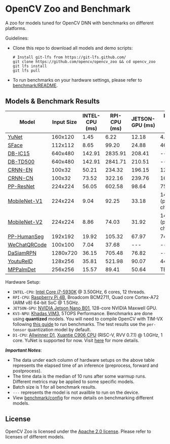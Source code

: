 # OpenCV Zoo and Benchmark

A zoo for models tuned for OpenCV DNN with benchmarks on different platforms.

Guidelines:
- Clone this repo to download all models and demo scripts:
    ```shell
    # Install git-lfs from https://git-lfs.github.com/
    git clone https://github.com/opencv/opencv_zoo && cd opencv_zoo
    git lfs install
    git lfs pull
    ```
- To run benchmarks on your hardware settings, please refer to [benchmark/README](./benchmark/README.md).

## Models & Benchmark Results

| Model | Input Size | INTEL-CPU (ms) | RPI-CPU (ms) | JETSON-GPU (ms) | KV3-NPU (ms) | D1-CPU (ms) |
|-------|------------|----------------|--------------|-----------------|--------------|-------------|
| [YuNet](./models/face_detection_yunet)                | 160x120  | 1.45   | 6.22    | 12.18  | 4.04   | 86.69 |
| [SFace](./models/face_recognition_sface)              | 112x112  | 8.65   | 99.20   | 24.88  | 46.25  | ---   |
| [DB-IC15](./models/text_detection_db)                 | 640x480  | 142.91 | 2835.91 | 208.41 | ---    | ---   |
| [DB-TD500](./models/text_detection_db)                | 640x480  | 142.91 | 2841.71 | 210.51 | ---    | ---   |
| [CRNN-EN](./models/text_recognition_crnn)             | 100x32   | 50.21  | 234.32  | 196.15 | 125.30 | ---   |
| [CRNN-CN](./models/text_recognition_crnn)             | 100x32   | 73.52  | 322.16  | 239.76 | 166.79 | ---   |
| [PP-ResNet](./models/image_classification_ppresnet)   | 224x224  | 56.05  | 602.58  | 98.64  | 75.45  | ---   |
| [MobileNet-V1](./models/image_classification_mobilenet)| 224x224 | 9.04   | 92.25   | 33.18  | 145.66 (per-channel) | ---   |
| [MobileNet-V2](./models/image_classification_mobilenet)| 224x224 | 8.86   | 74.03   | 31.92  | 146.31 (per-channel) | ---   |
| [PP-HumanSeg](./models/human_segmentation_pphumanseg) | 192x192  | 19.92  | 105.32  | 67.97  | 74.77  | ---   |
| [WeChatQRCode](./models/qrcode_wechatqrcode)          | 100x100  | 7.04   | 37.68   | ---    | ---    | ---   |
| [DaSiamRPN](./models/object_tracking_dasiamrpn)       | 1280x720 | 36.15  | 705.48  | 76.82  | ---    | ---   |
| [YoutuReID](./models/person_reid_youtureid)           | 128x256  | 35.81  | 521.98  | 90.07  | 44.61  | ---   |
| [MPPalmDet](./models/palm_detection_mediapipe)        | 256x256  | 15.57  | 89.41   | 50.64  | TBD  | ---   |

Hardware Setup:
- `INTEL-CPU`: [Intel Core i7-5930K](https://www.intel.com/content/www/us/en/products/sku/82931/intel-core-i75930k-processor-15m-cache-up-to-3-70-ghz/specifications.html) @ 3.50GHz, 6 cores, 12 threads.
- `RPI-CPU`: [Raspberry Pi 4B](https://www.raspberrypi.com/products/raspberry-pi-4-model-b/specifications/), Broadcom BCM2711, Quad core Cortex-A72 (ARM v8) 64-bit SoC @ 1.5GHz.
- `JETSON-GPU`: [NVIDIA Jetson Nano B01](https://developer.nvidia.com/embedded/jetson-nano-developer-kit), 128-core NVIDIA Maxwell GPU.
- `KV3-NPU`: [Khadas VIM3](https://www.khadas.com/vim3), 5TOPS Performance. Benchmarks are done using **quantized** models. You will need to compile OpenCV with TIM-VX following [this guide](https://github.com/opencv/opencv/wiki/TIM-VX-Backend-For-Running-OpenCV-On-NPU) to run benchmarks. The test results use the `per-tensor` quantization model by default.
- `D1-CPU`: [Allwinner D1](https://d1.docs.aw-ol.com/en), [Xuantie C906 CPU](https://www.t-head.cn/product/C906?spm=a2ouz.12986968.0.0.7bfc1384auGNPZ) (RISC-V, RVV 0.7.1) @ 1.0GHz, 1 core. YuNet is supported for now. Visit [here](https://github.com/fengyuentau/opencv_zoo_cpp) for more details.

***Important Notes***:
- The data under each column of hardware setups on the above table represents the elapsed time of an inference (preprocess, forward and postprocess).
- The time data is the median of 10 runs after some warmup runs. Different metrics may be applied to some specific models.
- Batch size is 1 for all benchmark results.
- `---` represents the model is not availble to run on the device.
- View [benchmark/config](./benchmark/config) for more details on benchmarking different models.

## License

OpenCV Zoo is licensed under the [Apache 2.0 license](./LICENSE). Please refer to licenses of different models.
